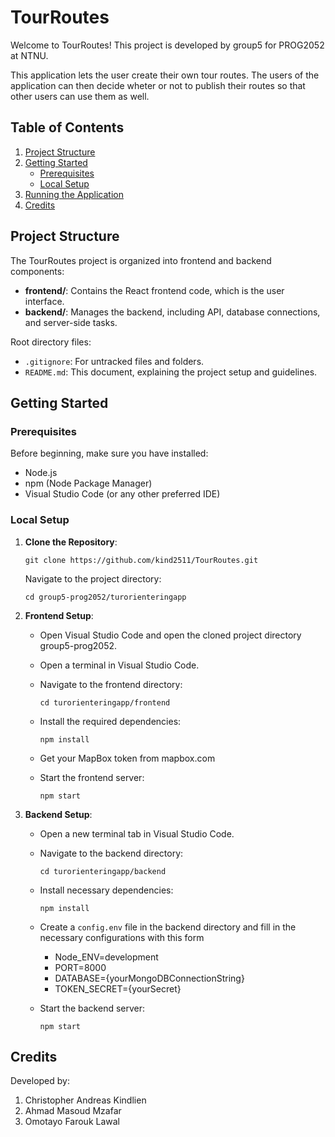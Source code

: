 # TourRoutes

Welcome to TourRoutes! This project is developed by group5 for PROG2052 at NTNU.

This application lets the user create their own tour routes.
The users of the application can then decide wheter or not to publish their routes so that other users can use them as well. 


## Table of Contents

1. [Project Structure](#project-structure)
2. [Getting Started](#getting-started)
   - [Prerequisites](#prerequisites)
   - [Local Setup](#local-setup)
3. [Running the Application](#running-the-application)
4. [Credits](#credits)

## Project Structure

The TourRoutes project is organized into frontend and backend components:

- **frontend/**: Contains the React frontend code, which is the user interface.
- **backend/**: Manages the backend, including API, database connections, and server-side tasks.

Root directory files:
- `.gitignore`: For untracked files and folders.
- `README.md`: This document, explaining the project setup and guidelines.

## Getting Started

### Prerequisites

Before beginning, make sure you have installed:
- Node.js
- npm (Node Package Manager)
- Visual Studio Code (or any other preferred IDE)

### Local Setup

1. **Clone the Repository**:
    ```
    git clone https://github.com/kind2511/TourRoutes.git
    ```
    Navigate to the project directory:
    ```
    cd group5-prog2052/turorienteringapp 
    ```

2. **Frontend Setup**:
    - Open Visual Studio Code and open the cloned project directory group5-prog2052.
    - Open a terminal in Visual Studio Code.
    - Navigate to the frontend directory:
      ```
      cd turorienteringapp/frontend 
      ```
    - Install the required dependencies:
      ```
      npm install
      ```
    - Get your MapBox token from mapbox.com
      
    - Start the frontend server:
      ```
      npm start
      ```

3. **Backend Setup**:
    - Open a new terminal tab in Visual Studio Code.
    - Navigate to the backend directory:
      ```
      cd turorienteringapp/backend
      ```
    - Install necessary dependencies:
      ```
      npm install
      ```
    - Create a `config.env` file in the backend directory and fill in the necessary configurations with this form 
      * Node_ENV=development
      * PORT=8000
      * DATABASE={yourMongoDBConnectionString}
      * TOKEN_SECRET={yourSecret}

    - Start the backend server:
      ```
      npm start
      ```



## Credits

Developed by:
1. Christopher Andreas Kindlien
2. Ahmad Masoud Mzafar
3. Omotayo Farouk Lawal
